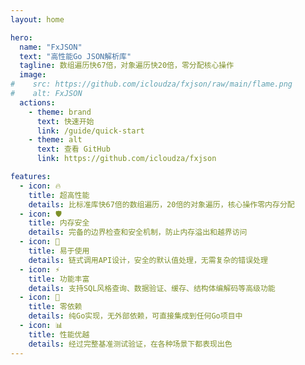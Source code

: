 ```yaml
---
layout: home

hero:
  name: "FxJSON"
  text: "高性能Go JSON解析库"
  tagline: 数组遍历快67倍，对象遍历快20倍，零分配核心操作
  image:
#    src: https://github.com/icloudza/fxjson/raw/main/flame.png
#    alt: FxJSON
  actions:
    - theme: brand
      text: 快速开始
      link: /guide/quick-start
    - theme: alt
      text: 查看 GitHub
      link: https://github.com/icloudza/fxjson

features:
  - icon: 🔥
    title: 超高性能
    details: 比标准库快67倍的数组遍历，20倍的对象遍历，核心操作零内存分配
  - icon: 🛡️
    title: 内存安全
    details: 完备的边界检查和安全机制，防止内存溢出和越界访问
  - icon: 🎯
    title: 易于使用
    details: 链式调用API设计，安全的默认值处理，无需复杂的错误处理
  - icon: ⚡
    title: 功能丰富
    details: 支持SQL风格查询、数据验证、缓存、结构体编解码等高级功能
  - icon: 🔧
    title: 零依赖
    details: 纯Go实现，无外部依赖，可直接集成到任何Go项目中
  - icon: 📊
    title: 性能优越
    details: 经过完整基准测试验证，在各种场景下都表现出色
---
```


